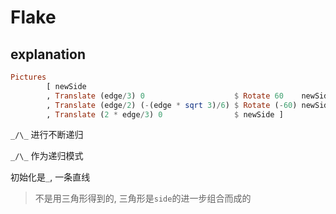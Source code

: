 # Flake

[](Main.hs ":include :type=code hs")

## explanation

```hs
Pictures
        [ newSide
        , Translate (edge/3) 0                    $ Rotate 60    newSide
        , Translate (edge/2) (-(edge * sqrt 3)/6) $ Rotate (-60) newSide
        , Translate (2 * edge/3) 0                $ newSide ]
```

`_/\_` 进行不断递归

`_/\_` 作为递归模式

初始化是`_`, 一条直线

> 不是用三角形得到的, 三角形是`side`的进一步组合而成的

